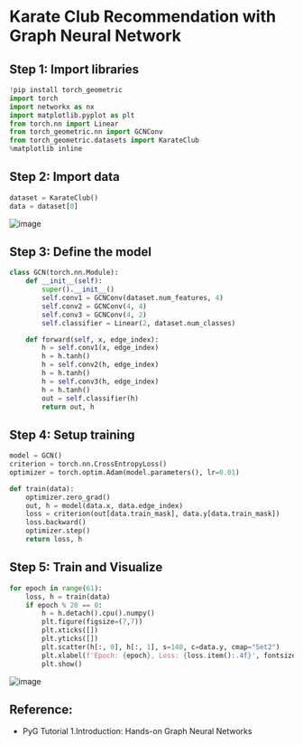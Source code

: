 # Karate Club Recommendation with Graph Neural Network

## Step 1: Import libraries
```python
!pip install torch_geometric
import torch
import networkx as nx
import matplotlib.pyplot as plt
from torch.nn import Linear
from torch_geometric.nn import GCNConv
from torch_geometric.datasets import KarateClub
%matplotlib inline
```

## Step 2: Import data
```python
dataset = KarateClub()
data = dataset[0]
```

![image](https://github.com/hughiephan/DPL/assets/16631121/8a68ffc1-6ce7-461a-8551-401e13395153)

## Step 3: Define the model
```python
class GCN(torch.nn.Module):
    def __init__(self):
        super().__init__()
        self.conv1 = GCNConv(dataset.num_features, 4)
        self.conv2 = GCNConv(4, 4)
        self.conv3 = GCNConv(4, 2)
        self.classifier = Linear(2, dataset.num_classes)

    def forward(self, x, edge_index):
        h = self.conv1(x, edge_index)
        h = h.tanh()
        h = self.conv2(h, edge_index)
        h = h.tanh()
        h = self.conv3(h, edge_index)
        h = h.tanh() 
        out = self.classifier(h)
        return out, h
```

## Step 4: Setup training
```python
model = GCN()
criterion = torch.nn.CrossEntropyLoss()
optimizer = torch.optim.Adam(model.parameters(), lr=0.01)

def train(data):
    optimizer.zero_grad() 
    out, h = model(data.x, data.edge_index) 
    loss = criterion(out[data.train_mask], data.y[data.train_mask]) 
    loss.backward()  
    optimizer.step()  
    return loss, h
```

## Step 5: Train and Visualize
```python
for epoch in range(61):
    loss, h = train(data)
    if epoch % 20 == 0:
        h = h.detach().cpu().numpy()
        plt.figure(figsize=(7,7))
        plt.xticks([])
        plt.yticks([])
        plt.scatter(h[:, 0], h[:, 1], s=140, c=data.y, cmap="Set2")
        plt.xlabel(f'Epoch: {epoch}, Loss: {loss.item():.4f}', fontsize=16)
        plt.show()
```

![image](https://github.com/hughiephan/DPL/assets/16631121/84a6088a-c884-4d04-ae51-878251509215)

## Reference:
- PyG Tutorial 1.Introduction: Hands-on Graph Neural Networks
